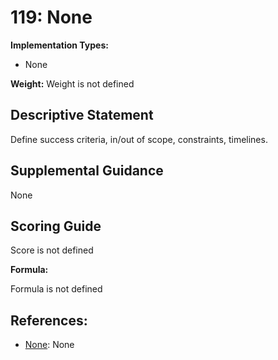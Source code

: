 # 119: None

**Implementation Types:**

- None

**Weight:** Weight is not defined

## Descriptive Statement

Define success criteria, in/out of scope, constraints, timelines.

## Supplemental Guidance

None

## Scoring Guide

Score is not defined

**Formula:**

Formula is not defined

## References:

- [None](None): None
